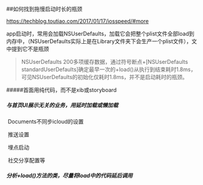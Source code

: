 ##如何找到拖慢启动时长的瓶颈

https://techblog.toutiao.com/2017/01/17/iosspeed/#more



app启动时，常用会加载NSUserDefaults，加载它会把整个plist文件全部load到内存中，（NSUserDefaults实际上是在Library文件夹下会生产一个plist文件），文中提到它不是瓶颈

> NSUserDefaults 200多项缓存数据，通过符号断点+[NSUserDefaults standardUserDefaults]确定最早一次的+load()从执行到结束耗时1.8ms，可见NSUserDefaults的初始化仅耗时1.8ms，并不是启动耗时的瓶颈。



#####首面用纯代码，而不是xib或storyboard

##### 与首页UI展示无关的业务，用延时加载或懒加载

​	Documents不同步icloud的设置

​	推送设置

​	埋点启动

​	社交分享配置等

##### 分析+load()方法的类，尽量将load中的代码延后调用

